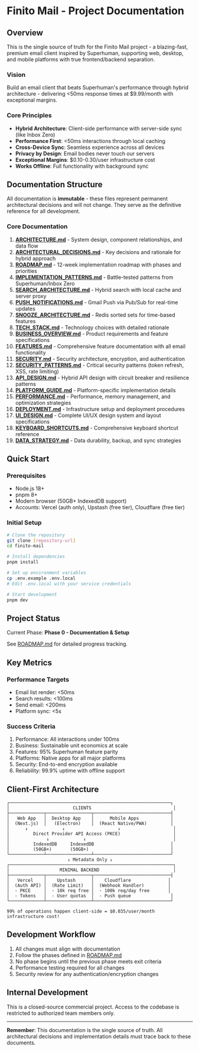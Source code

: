 # Finito Mail - Project Documentation

## Overview

This is the single source of truth for the Finito Mail project - a blazing-fast, premium email client inspired by Superhuman, supporting web, desktop, and mobile platforms with true frontend/backend separation.

### Vision
Build an email client that beats Superhuman's performance through hybrid architecture - delivering <50ms response times at $9.99/month with exceptional margins.

### Core Principles
- **Hybrid Architecture**: Client-side performance with server-side sync (like Inbox Zero)
- **Performance First**: <50ms interactions through local caching
- **Cross-Device Sync**: Seamless experience across all devices
- **Privacy by Design**: Email bodies never touch our servers
- **Exceptional Margins**: $0.10-0.30/user infrastructure cost
- **Works Offline**: Full functionality with background sync

## Documentation Structure

All documentation is **immutable** - these files represent permanent architectural decisions and will not change. They serve as the definitive reference for all development.

### Core Documentation

1. **[ARCHITECTURE.md](./ARCHITECTURE.md)** - System design, component relationships, and data flow
2. **[ARCHITECTURAL_DECISIONS.md](./ARCHITECTURAL_DECISIONS.md)** - Key decisions and rationale for hybrid approach
3. **[ROADMAP.md](./ROADMAP.md)** - 12-week implementation roadmap with phases and priorities
4. **[IMPLEMENTATION_PATTERNS.md](./IMPLEMENTATION_PATTERNS.md)** - Battle-tested patterns from Superhuman/Inbox Zero
5. **[SEARCH_ARCHITECTURE.md](./SEARCH_ARCHITECTURE.md)** - Hybrid search with local cache and server proxy
6. **[PUSH_NOTIFICATIONS.md](./PUSH_NOTIFICATIONS.md)** - Gmail Push via Pub/Sub for real-time updates
7. **[SNOOZE_ARCHITECTURE.md](./SNOOZE_ARCHITECTURE.md)** - Redis sorted sets for time-based features
8. **[TECH_STACK.md](./TECH_STACK.md)** - Technology choices with detailed rationale
9. **[BUSINESS_OVERVIEW.md](./BUSINESS_OVERVIEW.md)** - Product requirements and feature specifications
10. **[FEATURES.md](./FEATURES.md)** - Comprehensive feature documentation with all email functionality
11. **[SECURITY.md](./SECURITY.md)** - Security architecture, encryption, and authentication
12. **[SECURITY_PATTERNS.md](./SECURITY_PATTERNS.md)** - Critical security patterns (token refresh, XSS, rate limiting)
13. **[API_DESIGN.md](./API_DESIGN.md)** - Hybrid API design with circuit breaker and resilience patterns
14. **[PLATFORM_GUIDE.md](./PLATFORM_GUIDE.md)** - Platform-specific implementation details
15. **[PERFORMANCE.md](./PERFORMANCE.md)** - Performance, memory management, and optimization strategies
16. **[DEPLOYMENT.md](./DEPLOYMENT.md)** - Infrastructure setup and deployment procedures
17. **[UI_DESIGN.md](./UI_DESIGN.md)** - Complete UI/UX design system and layout specifications
18. **[KEYBOARD_SHORTCUTS.md](./KEYBOARD_SHORTCUTS.md)** - Comprehensive keyboard shortcut reference
19. **[DATA_STRATEGY.md](./DATA_STRATEGY.md)** - Data durability, backup, and sync strategies

## Quick Start

### Prerequisites
- Node.js 18+
- pnpm 8+
- Modern browser (50GB+ IndexedDB support)
- Accounts: Vercel (auth only), Upstash (free tier), Cloudflare (free tier)

### Initial Setup
```bash
# Clone the repository
git clone [repository-url]
cd finito-mail

# Install dependencies
pnpm install

# Set up environment variables
cp .env.example .env.local
# Edit .env.local with your service credentials

# Start development
pnpm dev
```

## Project Status

Current Phase: **Phase 0 - Documentation & Setup**

See [ROADMAP.md](./ROADMAP.md) for detailed progress tracking.

## Key Metrics

### Performance Targets
- Email list render: <50ms
- Search results: <100ms
- Send email: <200ms
- Platform sync: <5s

### Success Criteria
1. Performance: All interactions under 100ms
2. Business: Sustainable unit economics at scale
3. Features: 95% Superhuman feature parity
4. Platforms: Native apps for all major platforms
5. Security: End-to-end encryption available
6. Reliability: 99.9% uptime with offline support

## Client-First Architecture

```
┌─────────────────────────────────────────────────────────────┐
│                        CLIENTS                               │
├─────────────┬─────────────────┬─────────────────────────────┤
│   Web App   │  Desktop App    │      Mobile Apps            │
│  (Next.js)  │   (Electron)    │  (React Native/PWA)         │
│      ↓             ↓                    ↓                    │
│         Direct Provider API Access (PKCE)                    │
│              ↓             ↓                                 │
│         IndexedDB     IndexedDB                             │
│         (50GB+)       (50GB+)                               │
└─────────────┴─────────────────┴─────────────────────────────┘
                       ↓ Metadata Only ↓
┌──────────────────────────────────────────────────────────────┐
│                   MINIMAL BACKEND                            │
├─────────────┬─────────────────┬─────────────────────────────┤
│   Vercel    │    Upstash      │    Cloudflare              │
│  (Auth API) │  (Rate Limit)   │  (Webhook Handler)         │
│  - PKCE     │  - 10k req free │  - 100k req/day free       │
│  - Tokens   │  - User quotas  │  - Push queue               │
└─────────────┴─────────────────┴─────────────────────────────┘

99% of operations happen client-side = $0.035/user/month infrastructure cost!
```

## Development Workflow

1. All changes must align with documentation
2. Follow the phases defined in [ROADMAP.md](./ROADMAP.md)
3. No phase begins until the previous phase meets exit criteria
4. Performance testing required for all changes
5. Security review for any authentication/encryption changes

## Internal Development

This is a closed-source commercial project. Access to the codebase is restricted to authorized team members only.

---

**Remember**: This documentation is the single source of truth. All architectural decisions and implementation details must trace back to these documents.